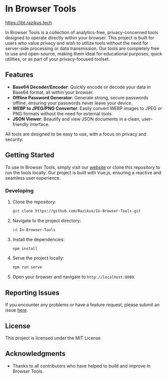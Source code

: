 
# In Browser Tools


https://ibt.razikus.tech


In Browser Tools is a collection of analytics-free, privacy-concerned tools designed to operate directly within your browser. This project is built for users who value privacy and wish to utilize tools without the need for server-side processing or data transmission. Our tools are completely free to use and open-source, making them ideal for educational purposes, quick utilities, or as part of your privacy-focused toolset.

## Features

- **Base64 Decoder/Encoder**: Quickly encode or decode your data in Base64 format, all within your browser.
- **Offline Password Generator**: Generate strong, secure passwords offline, ensuring your passwords never leave your device.
- **WEBP to JPEG/PNG Converter**: Easily convert WEBP images to JPEG or PNG formats without the need for external tools.
- **JSON Viewer**: Beautify and view JSON documents in a clean, user-friendly interface.

All tools are designed to be easy to use, with a focus on privacy and security.

## Getting Started

To use In Browser Tools, simply visit our [website](https://ibt.razikus.tech) or clone this repository to run the tools locally. Our project is built with Vue.js, ensuring a reactive and seamless user experience.


### Developing

1. Clone the repository:
   ```bash
   git clone https://github.com/Razikus/In-Browser-Tools.git
   ```

2. Navigate to the project directory:
   ```bash
   cd In-Browser-Tools
   ```

3. Install the dependencies:
   ```bash
   npm install
   ```

4. Serve the project locally:
   ```bash
   npm run serve
   ```

5. Open your browser and navigate to `http://localhost:8080`.

## Reporting Issues

If you encounter any problems or have a feature request, please submit an issue [here](https://github.com/Razikus/In-Browser-Tools/issues).

## License

This project is licensed under the MIT License 

## Acknowledgments

- Thanks to all contributors who have helped to build and improve In Browser Tools.
